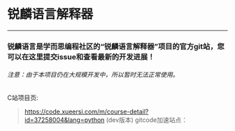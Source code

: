 # 锐麟语言解释器
---
### 锐麟语言是学而思编程社区的“锐麟语言解释器”项目的官方git站，您可以在这里提交issue和查看最新的开发进展！
###### 注意：由于本项目仍在大规模开发中，所以暂时无法正常使用。
C站项目页:
>https://code.xueersi.com/m/course-detail?id=37258004&lang=python (dev版本)
gitcode加速站点：
>


